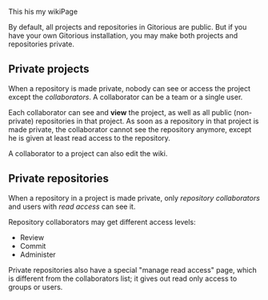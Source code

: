 This his my wikiPage


By default, all projects and repositories in Gitorious are public. But if you have your own Gitorious installation, you may make both projects and repositories private.


## Private projects
When a repository is made private, nobody can see or access the project except the _collaborators_.
A collaborator can be a team or a single user.

Each collaborator can see and **view** the project, as well as all public (non-private) repositories in that project. As soon as a repository in that project is made private, the collaborator cannot see the repository anymore, except he is given at least read access to the repository.

A collaborator to a project can also edit the wiki.


## Private repositories
When a repository in a project is made private, only _repository collaborators_ and users with _read access_ can see it.

Repository collaborators may get different access levels:
- Review
- Commit
- Administer

Private repositories also have a special "manage read access" page, which is different from the collaborators list; it gives out read only access to groups or users.